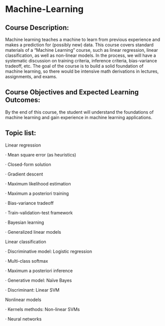 # Machine-Learning

## Course Description:
Machine learning teaches a machine to learn from previous experience and makes a prediction for (possibly new) data. This course covers standard materials of a “Machine Learning” course, such as linear regression, linear classification, as well as non-linear models. In the process, we will have a systematic discussion on training criteria, inference criteria, bias-variance tradeoff, etc. The goal of the course is to build a solid foundation of machine learning, so there would be intensive math derivations in lectures, assignments, and exams. 


## Course Objectives and Expected Learning Outcomes:
By the end of this course, the student will understand the foundations of machine learning and gain experience in machine learning applications. 


## Topic list:
Linear regression

· Mean square error (as heuristics)

· Closed-form solution

· Gradient descent

· Maximum likelihood estimation

· Maximum a posteriori training

· Bias-variance tradeoff

· Train-validation-test framework

· Bayesian learning

· Generalized linear models

Linear classification

· Discriminative model: Logistic regression

· Multi-class softmax

· Maximum a posteriori inference

· Generative model: Naïve Bayes

· Discriminant: Linear SVM

Nonlinear models

· Kernels methods: Non-linear SVMs

· Neural networks



